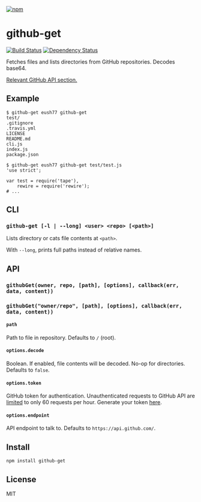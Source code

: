 [![npm](https://nodei.co/npm/github-get.png)](https://nodei.co/npm/github-get/)

# github-get

[![Build Status][travis-badge]][travis] [![Dependency Status][david-badge]][david]

Fetches files and lists directories from GitHub repositories. Decodes base64.

[Relevant GitHub API section.][api-section]

[api-section]: https://developer.github.com/v3/repos/contents/#get-contents

[travis]: https://travis-ci.org/eush77/github-get
[travis-badge]: https://travis-ci.org/eush77/github-get.svg
[david]: https://david-dm.org/eush77/github-get
[david-badge]: https://david-dm.org/eush77/github-get.png

## Example

```
$ github-get eush77 github-get
test/
.gitignore
.travis.yml
LICENSE
README.md
cli.js
index.js
package.json

$ github-get eush77 github-get test/test.js
'use strict';

var test = require('tape'),
    rewire = require('rewire');
# ...
```

## CLI

### `github-get [-l | --long] <user> <repo> [<path>]`

Lists directory or cats file contents at `<path>`.

With `--long`, prints full paths instead of relative names.

## API

### `githubGet(owner, repo, [path], [options], callback(err, data, content))`
### `githubGet("owner/repo", [path], [options], callback(err, data, content))`

#### `path`

Path to file in repository. Defaults to `/` (root).

#### `options.decode`

Boolean. If enabled, file contents will be decoded. No-op for directories. Defaults to `false`.

#### `options.token`

GitHub token for authentication. Unauthenticated requests to GitHub API are [limited][rate-limiting] to only 60 requests per hour. Generate your token [here][new-token].

[rate-limiting]: https://developer.github.com/v3/#rate-limiting
[new-token]: https://github.com/settings/tokens/new

#### `options.endpoint`

API endpoint to talk to. Defaults to `https://api.github.com/`.

## Install

```
npm install github-get
```

## License

MIT
